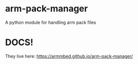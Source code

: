 # arm-pack-manager
A python module for handling arm pack files

# DOCS!

They live here: https://armmbed.github.io/arm-pack-manager/
